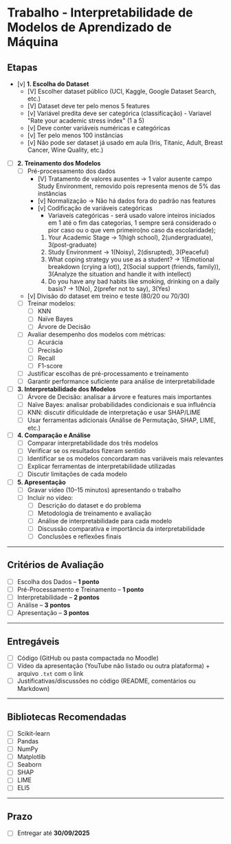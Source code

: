 # Trabalho - Interpretabilidade de Modelos de Aprendizado de Máquina

## Etapas

- [v] **1. Escolha do Dataset**
  - [V] Escolher dataset público (UCI, Kaggle, Google Dataset Search, etc.)
  - [V] Dataset deve ter pelo menos 5 features
  - [v] Variável predita deve ser categórica (classificação) - Variavel "Rate your academic stress index" (1 a 5) 
  - [v] Deve conter variáveis numéricas e categóricas
  - [v] Ter pelo menos 100 instâncias
  - [v] Não pode ser dataset já usado em aula (Iris, Titanic, Adult, Breast Cancer, Wine Quality, etc.)

- [ ] **2. Treinamento dos Modelos**
  - [ ] Pré-processamento dos dados  
    - [V] Tratamento de valores ausentes  -> 1 valor ausente campo Study Environment, removido pois representa menos de 5% das instâncias
    - [v] Normalização  -> Não há dados fora do padrão nas features
    - [v] Codificação de variáveis categóricas 
        - Variaveís categóricas - será usado valore inteiros iniciados em 1 até o fim das categorias, 1 sempre será considerado o pior caso ou o que vem primeiro(no caso da escolaridade);
         1. Your Academic Stage -> 1(high school), 2(undergraduate), 3(post-graduate)
         2. Study Environment ->  1(Noisy), 2(disrupted), 3(Peaceful)
         3. What coping strategy you use as a student? -> 1(Emotional breakdown (crying a lot)), 2(Social support (friends, family)), 3(Analyze the situation and handle it with intellect)
         4. Do you have any bad habits like smoking, drinking on a daily basis? -> 1(No), 2(prefer not to say), 3(Yes)
  - [v] Divisão do dataset em treino e teste (80/20 ou 70/30)
  - [ ] Treinar modelos:  
    - [ ] KNN  
    - [ ] Naïve Bayes  
    - [ ] Árvore de Decisão  
  - [ ] Avaliar desempenho dos modelos com métricas:  
    - [ ] Acurácia  
    - [ ] Precisão  
    - [ ] Recall  
    - [ ] F1-score  
  - [ ] Justificar escolhas de pré-processamento e treinamento
  - [ ] Garantir performance suficiente para análise de interpretabilidade

- [ ] **3. Interpretabilidade dos Modelos**
  - [ ] Árvore de Decisão: analisar a árvore e features mais importantes
  - [ ] Naïve Bayes: analisar probabilidades condicionais e sua influência
  - [ ] KNN: discutir dificuldade de interpretação e usar SHAP/LIME
  - [ ] Usar ferramentas adicionais (Análise de Permutação, SHAP, LIME, etc.)

- [ ] **4. Comparação e Análise**
  - [ ] Comparar interpretabilidade dos três modelos
  - [ ] Verificar se os resultados fizeram sentido
  - [ ] Identificar se os modelos concordaram nas variáveis mais relevantes
  - [ ] Explicar ferramentas de interpretabilidade utilizadas
  - [ ] Discutir limitações de cada modelo

- [ ] **5. Apresentação**
  - [ ] Gravar vídeo (10–15 minutos) apresentando o trabalho
  - [ ] Incluir no vídeo:
    - [ ] Descrição do dataset e do problema
    - [ ] Metodologia de treinamento e avaliação
    - [ ] Análise de interpretabilidade para cada modelo
    - [ ] Discussão comparativa e importância da interpretabilidade
    - [ ] Conclusões e reflexões finais

---

## Critérios de Avaliação
- [ ] Escolha dos Dados – **1 ponto**
- [ ] Pré-Processamento e Treinamento – **1 ponto**
- [ ] Interpretabilidade – **2 pontos**
- [ ] Análise – **3 pontos**
- [ ] Apresentação – **3 pontos**

---

## Entregáveis
- [ ] Código (GitHub ou pasta compactada no Moodle)
- [ ] Vídeo da apresentação (YouTube não listado ou outra plataforma) + arquivo `.txt` com o link
- [ ] Justificativas/discussões no código (README, comentários ou Markdown)

---

## Bibliotecas Recomendadas
- [ ] Scikit-learn
- [ ] Pandas
- [ ] NumPy
- [ ] Matplotlib
- [ ] Seaborn  
- [ ] SHAP  
- [ ] LIME  
- [ ] ELI5  

---

## Prazo
- [ ] Entregar até **30/09/2025**
